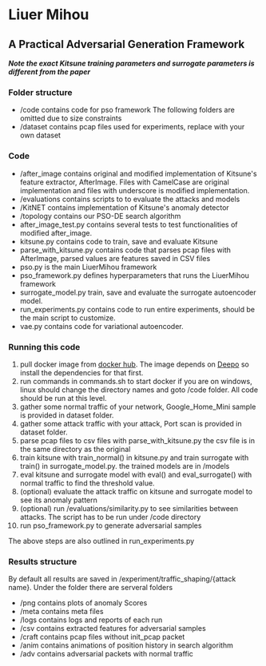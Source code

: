 # Liuer Mihou
## A Practical Adversarial Generation Framework

***Note the exact Kitsune training parameters and surrogate parameters is different from the paper***

### Folder structure
- /code contains code for pso framework
The following folders are omitted due to size constraints
- /dataset contains pcap files used for experiments, replace with your own dataset


### Code
- /after_image contains original and modified implementation of Kitsune's feature extractor, AfterImage. Files with CamelCase are original implementation and files with underscore is modified implementation.
- /evaluations contains scripts to to evaluate the attacks and models
- /KitNET contains implementation of Kitsune's anomaly detector
- /topology contains our PSO-DE search algorithm
- after_image_test.py contains several tests to test functionalities of modified after_image.
- kitsune.py contains code to train, save and evaluate Kitsune
- parse_with_kitsune.py contains code that parses pcap files with AfterImage, parsed values are features saved in CSV files
- pso.py is the main LiuerMihou framework
- pso_framework.py defines hyperparameters that runs the LiuerMihou framework
- surrogate_model.py train, save and evaluate the surrogate autoencoder model.
- run_experiments.py contains code to run entire experiments, should be the main script to customize.
- vae.py contains code for variational autoencoder.

### Running this code
1. pull docker image from [docker hub](https://hub.docker.com/repository/docker/kihy/deepo-nids). The image depends on [Deepo](https://github.com/ufoym/deepo) so install the dependencies for that first.
2. run commands in commands.sh to start docker if you are on windows, linux should change the directory names and goto /code folder. All code should be run at this level.
3. gather some normal traffic of your network, Google_Home_Mini sample is provided in dataset folder.
4. gather some attack traffic with your attack, Port scan is provided in dataset folder.
5. parse pcap files to csv files with parse_with_kitsune.py the csv file is in the same directory as the original
6. train kitsune with train_normal() in kitsune.py and train surrogate with train() in surrogate_model.py. the trained models are in /models
7. eval kitsune and surrogate model with eval() and eval_surrogate() with normal traffic to find the threshold value.
8. (optional) evaluate the attack traffic on kitsune and surrogate model to see its anomaly pattern
9. (optional) run /evaluations/similarity.py to see similarities between attacks. The script has to be run under /code directory
10. run pso_framework.py to generate adversarial samples

The above steps are also outlined in run_experiments.py

### Results structure
By default all results are saved in /experiment/traffic_shaping/{attack name}. Under the folder there are serveral folders
- /png contains plots of anomaly Scores
- /meta contains meta files
- /logs contains logs and reports of each run
- /csv contains extracted features for adversarial samples
- /craft contains pcap files without init_pcap packet
- /anim contains animations of position history in search algorithm
- /adv contains adversarial packets with normal traffic
